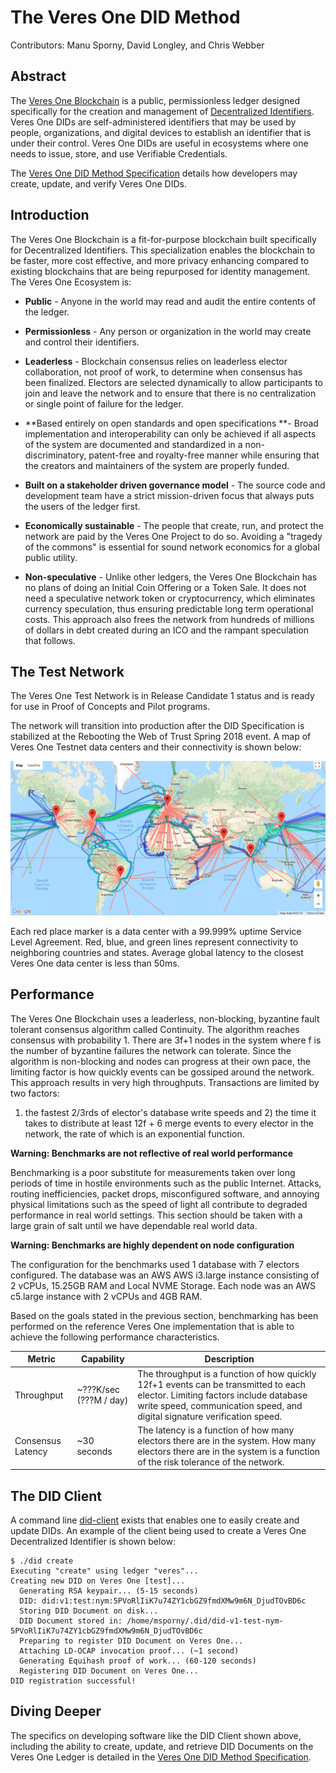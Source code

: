 # The Veres One DID Method

Contributors: Manu Sporny, David Longley, and Chris Webber

## Abstract

The [Veres One Blockchain](https://veres.one/) is a public,
permissionless ledger designed specifically for the creation and management
of [Decentralized Identifiers](https://w3c-ccg.github.io/did-spec/).
Veres One DIDs are self-administered identifiers that may be used by
people, organizations, and digital devices to establish an identifier
that is under their control. Veres One DIDs are useful in ecosystems
where one needs to issue, store, and use Verifiable Credentials.

The [Veres One DID Method Specification](https://w3c-ccg.github.io/didm-veres-one/)
details how developers may create, update, and verify Veres One DIDs.

## Introduction

The Veres One Blockchain is a fit-for-purpose blockchain built
specifically for Decentralized Identifiers. This specialization enables
the blockchain to be faster, more cost effective, and more privacy
enhancing compared to existing blockchains that are being repurposed for
identity management. The Veres One Ecosystem is:

* **Public** - Anyone in the world may read and audit the entire contents
of the ledger.

* **Permissionless** - Any person or organization in the world may create
and control their identifiers.

* **Leaderless** - Blockchain consensus relies on leaderless elector
collaboration, not proof of work, to determine when consensus has been
finalized. Electors are selected dynamically to allow participants to join
and leave the network and to ensure that there is no centralization or
single point of failure for the ledger.

* **Based entirely on open standards and open specifications **- Broad
implementation and interoperability can only be achieved if all aspects of
the system are documented and standardized in a non-discriminatory,
patent-free and royalty-free manner while ensuring that the creators and
maintainers of the system are properly funded.

* **Built on a stakeholder driven governance model** - The source code and
development team have a strict mission-driven focus that always puts the
users of the ledger first.

* **Economically sustainable** - The people that create, run, and protect
the network are paid by the Veres One Project to do so. Avoiding a
"tragedy of the commons" is essential for sound network economics for a
global public utility.

* **Non-speculative** - Unlike other ledgers, the Veres One Blockchain
has no plans of doing an Initial Coin Offering or a Token Sale.
It does not need a speculative network token or cryptocurrency, which
eliminates currency speculation, thus ensuring predictable long term
operational costs. This approach also frees the network from hundreds of
millions of dollars in debt created during an ICO and the rampant speculation
that follows.

##  The Test Network

The Veres One Test Network is in Release Candidate 1 status and is ready for
use in Proof of Concepts and Pilot programs.

The network will transition into production after the DID Specification is
stabilized at the Rebooting the Web of Trust Spring 2018 event. A map of
Veres One Testnet data centers and their connectivity is shown below:

![Veres One Testnet Connectivity](media/veres-one-testnet.png "Veres One Testnet")

Each red place marker is a data center with a 99.999% uptime Service Level
Agreement. Red, blue, and green lines represent connectivity to neighboring
countries and states. Average global latency to the closest Veres One
data center is less than 50ms.

##  Performance

The Veres One Blockchain uses a leaderless, non-blocking, byzantine fault
tolerant consensus algorithm called Continuity. The algorithm reaches
consensus with probability 1. There are 3f+1 nodes in
the system where f is the number of byzantine failures the network can
tolerate. Since the algorithm
is non-blocking and nodes can progress at their own pace, the limiting factor
is how quickly events can be gossiped around the network. This approach
results in very high throughputs. Transactions are limited by two factors:
1) the fastest 2/3rds of elector's database write speeds and 2) the time
it takes to distribute at least 12f + 6 merge events to every elector in the
network, the rate of which is an exponential function.

**Warning: Benchmarks are not reflective of real world performance**

Benchmarking is a poor substitute for measurements taken over long periods
of time in hostile environments such as the public Internet. Attacks, routing
inefficiencies, packet drops, misconfigured software, and annoying physical
limitations such as the speed of light all contribute to degraded
performance in real world settings. This section should be taken with a
large grain of salt until we have dependable real world data.

**Warning: Benchmarks are highly dependent on node configuration**

The configuration for the benchmarks used 1 database with 7 electors
configured. The database was an AWS AWS i3.large instance consisting of
2 vCPUs, 15.25GB RAM and Local NVME Storage. Each node was an AWS c5.large
instance with 2 vCPUs and 4GB RAM.

Based on the goals stated in the previous section, benchmarking has been
performed on the reference Veres One implementation that is able to achieve
the following performance characteristics.

<table class="simple">
<thead>
  <tr>
  <th>Metric</th>
  <th>Capability</th>
  <th>Description</th>
  </tr>
</thead>

<tbody>
  <tr>
  <td>
Throughput
  </td>
  <td>
~???K/sec (???M / day)
  </td>
  <td>
The throughput is a function of how quickly 12f+1 events can be transmitted to
each elector. Limiting factors include database write speed,
communication speed, and digital signature verification speed.
  </td>
</tr>

<tr>
  <td>
Consensus Latency
    </td>
    <td>
~30 seconds
    </td>
    <td>
The latency is a function of how many electors there are in the system. How
many electors there are in the system is a function of the risk tolerance of
the network.
      </td>
    </tr>
  </tbody>
</table>

## The DID Client

A command line [did-client](https://github.com/digitalbazaar/did-client)
exists that enables one to easily create and update DIDs. An example of
the client being used to create a Veres One Decentralized Identifier is
shown below:

```
$ ./did create
Executing "create" using ledger "veres"...
Creating new DID on Veres One [test]...
  Generating RSA keypair... (5-15 seconds)
  DID: did:v1:test:nym:5PVoRlIiK7u74ZY1cbGZ9fmdXMw9m6N_DjudTOvBD6c
  Storing DID Document on disk...
  DID Document stored in: /home/msporny/.did/did-v1-test-nym-5PVoRlIiK7u74ZY1cbGZ9fmdXMw9m6N_DjudTOvBD6c
  Preparing to register DID Document on Veres One...
  Attaching LD-OCAP invocation proof... (~1 second)
  Generating Equihash proof of work... (60-120 seconds)
  Registering DID Document on Veres One...
DID registration successful!
```

## Diving Deeper

The specifics on developing software like the DID Client shown above,
including the ability to create, update, and retrieve DID Documents on the
Veres One Ledger is detailed in the
[Veres One DID Method Specification](https://w3c-ccg.github.io/didm-veres-one/).

